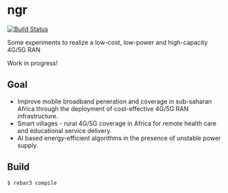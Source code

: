 # ngr

[![Build Status](https://travis-ci.org/eshikafe/ngr.svg?branch=master)](https://travis-ci.org/eshikafe/ngr)

Some experiments to realize a low-cost, low-power and high-capacity 4G/5G RAN

Work in progress!

Goal
-----------
- Improve mobile broadband peneration and coverage in sub-saharan Africa through the deployment of cost-effective 4G/5G RAN infrastructure.
- Smart villages - rural 4G/5G coverage in Africa for remote health care and educational service delivery.
- AI based energy-efficient algorithms in the presence of unstable power supply.

Build
-----

    $ rebar3 compile
